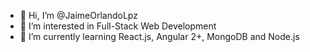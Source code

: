 - 👋 Hi, I’m @JaimeOrlandoLpz
- 👀 I’m interested in Full-Stack Web Development 
- 🌱 I’m currently learning React.js, Angular 2+, MongoDB and Node.js

<!---
JaimeOrlandoLpz/JaimeOrlandoLpz is a ✨ special ✨ repository because its `README.md` (this file) appears on your GitHub profile.
You can click the Preview link to take a look at your changes.
--->
